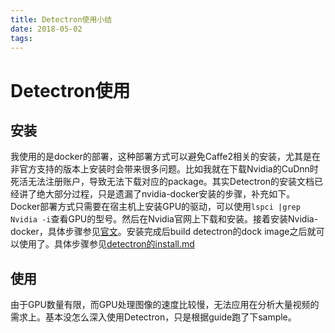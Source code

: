 ```yaml
---
title: Detectron使用小结
date: 2018-05-02
tags:
---
```


# Detectron使用

## 安装

我使用的是docker的部署，这种部署方式可以避免Caffe2相关的安装，尤其是在非官方支持的版本上安装时会带来很多问题。比如我就在下载Nvidia的CuDnn时死活无法注册账户，导致无法下载对应的package。其实Detectron的安装文档已经讲了绝大部分过程，只是遗漏了nvidia-docker安装的步骤，补充如下。
Docker部署方式只需要在宿主机上安装GPU的驱动，可以使用`lspci |grep Nvidia -i`查看GPU的型号。然后在Nvidia官网上下载和安装。接着安装Nvidia-docker，具体步骤参见[官文](https://github.com/NVIDIA/nvidia-docker)。安装完成后build detectron的dock image之后就可以使用了。具体步骤参见[detectron的install.md](https://github.com/facebookresearch/Detectron/blob/master/INSTALL.md)

## 使用

由于GPU数量有限，而GPU处理图像的速度比较慢，无法应用在分析大量视频的需求上。基本没怎么深入使用Detectron，只是根据guide跑了下sample。

